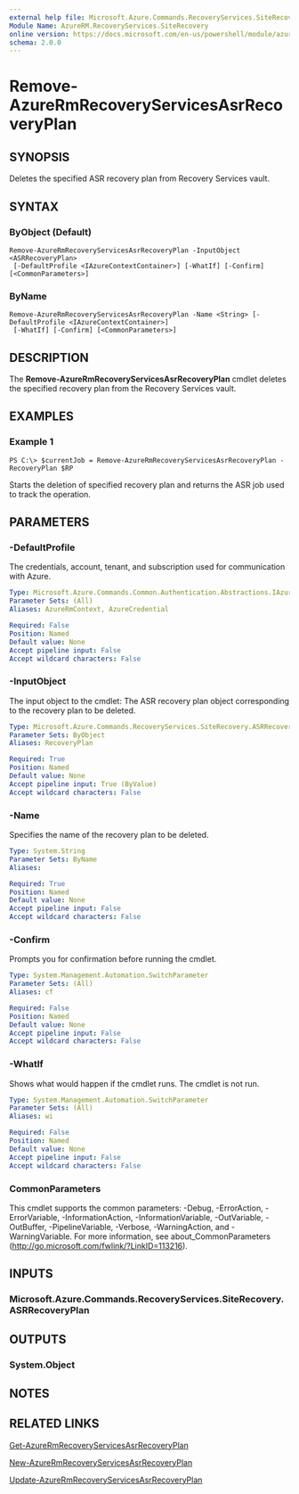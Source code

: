 ```yaml
---
external help file: Microsoft.Azure.Commands.RecoveryServices.SiteRecovery.dll-Help.xml
Module Name: AzureRM.RecoveryServices.SiteRecovery
online version: https://docs.microsoft.com/en-us/powershell/module/azurerm.recoveryservices.siterecovery/remove-azurermrecoveryservicesasrrecoveryplan
schema: 2.0.0
---
```


# Remove-AzureRmRecoveryServicesAsrRecoveryPlan

## SYNOPSIS
Deletes the specified ASR recovery plan from Recovery Services vault.

## SYNTAX

### ByObject (Default)
```
Remove-AzureRmRecoveryServicesAsrRecoveryPlan -InputObject <ASRRecoveryPlan>
 [-DefaultProfile <IAzureContextContainer>] [-WhatIf] [-Confirm] [<CommonParameters>]
```

### ByName
```
Remove-AzureRmRecoveryServicesAsrRecoveryPlan -Name <String> [-DefaultProfile <IAzureContextContainer>]
 [-WhatIf] [-Confirm] [<CommonParameters>]
```

## DESCRIPTION
The **Remove-AzureRmRecoveryServicesAsrRecoveryPlan** cmdlet deletes the specified recovery plan from the Recovery Services vault.

## EXAMPLES

### Example 1
```
PS C:\> $currentJob = Remove-AzureRmRecoveryServicesAsrRecoveryPlan -RecoveryPlan $RP
```

Starts the deletion of specified recovery plan and returns the ASR job used to track the operation.

## PARAMETERS

### -DefaultProfile
The credentials, account, tenant, and subscription used for communication with Azure.


```yaml
Type: Microsoft.Azure.Commands.Common.Authentication.Abstractions.IAzureContextContainer
Parameter Sets: (All)
Aliases: AzureRmContext, AzureCredential

Required: False
Position: Named
Default value: None
Accept pipeline input: False
Accept wildcard characters: False
```

### -InputObject
The input object to the cmdlet: The ASR recovery plan object corresponding to the recovery plan to be deleted.

```yaml
Type: Microsoft.Azure.Commands.RecoveryServices.SiteRecovery.ASRRecoveryPlan
Parameter Sets: ByObject
Aliases: RecoveryPlan

Required: True
Position: Named
Default value: None
Accept pipeline input: True (ByValue)
Accept wildcard characters: False
```

### -Name
Specifies the name of the recovery plan to be deleted.

```yaml
Type: System.String
Parameter Sets: ByName
Aliases:

Required: True
Position: Named
Default value: None
Accept pipeline input: False
Accept wildcard characters: False
```

### -Confirm
Prompts you for confirmation before running the cmdlet.

```yaml
Type: System.Management.Automation.SwitchParameter
Parameter Sets: (All)
Aliases: cf

Required: False
Position: Named
Default value: None
Accept pipeline input: False
Accept wildcard characters: False
```

### -WhatIf
Shows what would happen if the cmdlet runs. The cmdlet is not run.

```yaml
Type: System.Management.Automation.SwitchParameter
Parameter Sets: (All)
Aliases: wi

Required: False
Position: Named
Default value: None
Accept pipeline input: False
Accept wildcard characters: False
```

### CommonParameters
This cmdlet supports the common parameters: -Debug, -ErrorAction, -ErrorVariable, -InformationAction, -InformationVariable, -OutVariable, -OutBuffer, -PipelineVariable, -Verbose, -WarningAction, and -WarningVariable. For more information, see about_CommonParameters (http://go.microsoft.com/fwlink/?LinkID=113216).

## INPUTS

### Microsoft.Azure.Commands.RecoveryServices.SiteRecovery.ASRRecoveryPlan

## OUTPUTS

### System.Object

## NOTES

## RELATED LINKS

[Get-AzureRmRecoveryServicesAsrRecoveryPlan](./Get-AzureRmRecoveryServicesAsrRecoveryPlan.md)

[New-AzureRmRecoveryServicesAsrRecoveryPlan](./New-AzureRmRecoveryServicesAsrRecoveryPlan.md)

[Update-AzureRmRecoveryServicesAsrRecoveryPlan](./Update-AzureRmRecoveryServicesAsrRecoveryPlan.md)


